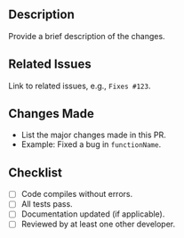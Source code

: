 ## Description
Provide a brief description of the changes.

## Related Issues
Link to related issues, e.g., `Fixes #123`.

## Changes Made
- List the major changes made in this PR.
- Example: Fixed a bug in `functionName`.

## Checklist
- [ ] Code compiles without errors.
- [ ] All tests pass.
- [ ] Documentation updated (if applicable).
- [ ] Reviewed by at least one other developer.
